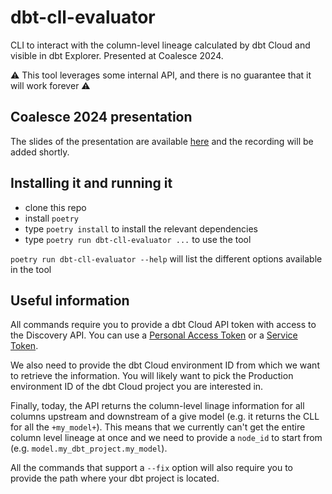 # dbt-cll-evaluator

CLI to interact with the column-level lineage calculated by dbt Cloud and visible in dbt Explorer.
Presented at Coalesce 2024.

⚠️ This tool leverages some internal API, and there is no guarantee that it will work forever ⚠️

## Coalesce 2024 presentation

The slides of the presentation are available [here](<slides/CLL Coalesce 24.pdf>) and the recording will be added shortly.

## Installing it and running it

- clone this repo
- install `poetry` 
- type `poetry install` to install the relevant dependencies
- type `poetry run dbt-cll-evaluator ...` to use the tool

`poetry run dbt-cll-evaluator --help` will list the different options available in the tool

## Useful information

All commands require you to provide a dbt Cloud API token with access to the Discovery API.
You can use a [Personal Access Token](https://docs.getdbt.com/docs/dbt-cloud-apis/user-tokens#account-scoped-personal-access-tokens) or a [Service Token](https://docs.getdbt.com/docs/dbt-cloud-apis/service-tokens).

We also need to provide the dbt Cloud environment ID from which we want to retrieve the information. You will likely want to pick the Production environment ID of the dbt Cloud project you are interested in.

Finally, today, the API returns the column-level linage information for all columns upstream and downstream of a give model (e.g. it returns the CLL for all the `+my_model+`). This means that we currently can't get the entire column level lineage at once and we need to provide a `node_id` to start from (e.g. `model.my_dbt_project.my_model`).

All the commands that support a `--fix` option will also require you to provide the path where your dbt project is located.
